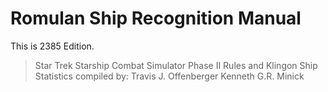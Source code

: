 
# Romulan Ship Recognition Manual

This is 2385 Edition.

> Star Trek Starship Combat Simulator Phase II
> Rules and Klingon Ship Statistics compiled by:
       Travis J. Offenberger
       Kenneth G.R. Minick